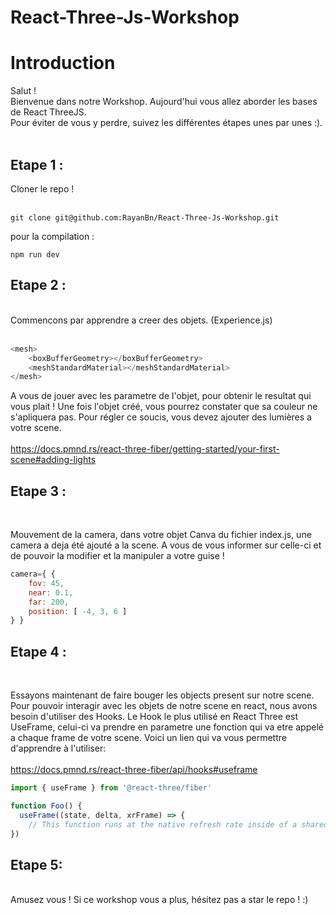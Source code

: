 # React-Three-Js-Workshop

<h1>Introduction</h1>
Salut !<br>
Bienvenue dans notre Workshop. Aujourd'hui vous allez aborder les bases de React ThreeJS.<br>
Pour éviter de vous y perdre, suivez les différentes étapes unes par unes :).

<br>
<br>
<h2>Etape 1 :</h2>
Cloner le repo !<br><br>

```
git clone git@github.com:RayanBn/React-Three-Js-Workshop.git
```
pour la compilation :

```
npm run dev
```

<h2>Etape 2 :</h2>
<br>
Commencons par apprendre a creer des objets. (Experience.js)<br><br>

```js
<mesh>
    <boxBufferGeometry></boxBufferGeometry>
    <meshStandardMaterial></meshStandardMaterial>
</mesh>
```

A vous de jouer avec les parametre de l'objet, pour obtenir le resultat qui vous plait !
Une fois l'objet créé, vous pourrez constater que sa couleur ne s'apliquera pas.
Pour régler ce soucis, vous devez ajouter des lumières a votre scene.<br><br>
https://docs.pmnd.rs/react-three-fiber/getting-started/your-first-scene#adding-lights

<h2>Etape 3 :</h2><br>

Mouvement de la camera, dans votre objet Canva du fichier index.js, une camera a deja été ajouté a la scene. A vous de vous informer sur celle-ci et de pouvoir la modifier et la manipuler a votre guise !

```js
camera={ {
    fov: 45,
    near: 0.1,
    far: 200,
    position: [ -4, 3, 6 ]
} }
```

<h2>Etape 4 :</h2><br>

Essayons maintenant de faire bouger les objects present sur notre scene. Pour pouvoir interagir avec les objets de notre scene en react, nous avons besoin d'utiliser des Hooks.
Le Hook le plus utilisé en React Three est UseFrame, celui-ci va prendre en parametre une fonction qui va etre appelé a chaque frame de votre scene. Voici un lien qui va vous permettre d'apprendre à l'utiliser:<br><br>
https://docs.pmnd.rs/react-three-fiber/api/hooks#useframe
<br>
```js
import { useFrame } from '@react-three/fiber'

function Foo() {
  useFrame((state, delta, xrFrame) => {
    // This function runs at the native refresh rate inside of a shared render-loop
})
```

<h2>Etape 5:</h2><br>
Amusez vous ! Si ce workshop vous a plus, hésitez pas a star le repo ! :)
